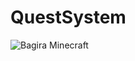 # QuestSystem
![Bagira Minecraft](https://topkvestov.ru/storage/app/uploads/public/60a/3a2/740/60a3a27405a93571460415.jpg)
